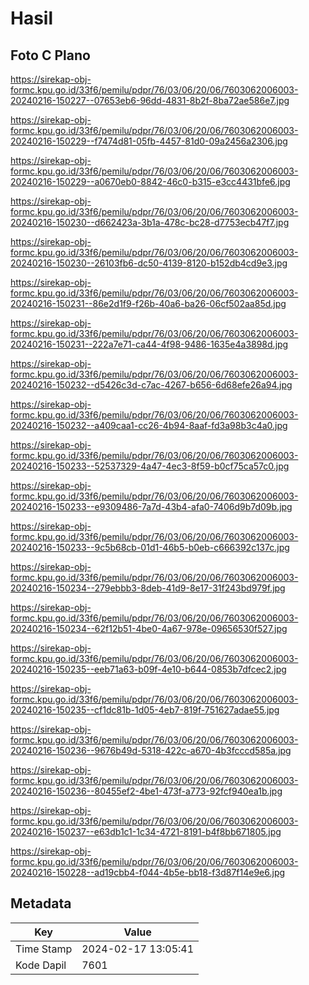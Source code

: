 # Hasil

## Foto C Plano

https://sirekap-obj-formc.kpu.go.id/33f6/pemilu/pdpr/76/03/06/20/06/7603062006003-20240216-150227--07653eb6-96dd-4831-8b2f-8ba72ae586e7.jpg

https://sirekap-obj-formc.kpu.go.id/33f6/pemilu/pdpr/76/03/06/20/06/7603062006003-20240216-150229--f7474d81-05fb-4457-81d0-09a2456a2306.jpg

https://sirekap-obj-formc.kpu.go.id/33f6/pemilu/pdpr/76/03/06/20/06/7603062006003-20240216-150229--a0670eb0-8842-46c0-b315-e3cc4431bfe6.jpg

https://sirekap-obj-formc.kpu.go.id/33f6/pemilu/pdpr/76/03/06/20/06/7603062006003-20240216-150230--d662423a-3b1a-478c-bc28-d7753ecb47f7.jpg

https://sirekap-obj-formc.kpu.go.id/33f6/pemilu/pdpr/76/03/06/20/06/7603062006003-20240216-150230--26103fb6-dc50-4139-8120-b152db4cd9e3.jpg

https://sirekap-obj-formc.kpu.go.id/33f6/pemilu/pdpr/76/03/06/20/06/7603062006003-20240216-150231--86e2d1f9-f26b-40a6-ba26-06cf502aa85d.jpg

https://sirekap-obj-formc.kpu.go.id/33f6/pemilu/pdpr/76/03/06/20/06/7603062006003-20240216-150231--222a7e71-ca44-4f98-9486-1635e4a3898d.jpg

https://sirekap-obj-formc.kpu.go.id/33f6/pemilu/pdpr/76/03/06/20/06/7603062006003-20240216-150232--d5426c3d-c7ac-4267-b656-6d68efe26a94.jpg

https://sirekap-obj-formc.kpu.go.id/33f6/pemilu/pdpr/76/03/06/20/06/7603062006003-20240216-150232--a409caa1-cc26-4b94-8aaf-fd3a98b3c4a0.jpg

https://sirekap-obj-formc.kpu.go.id/33f6/pemilu/pdpr/76/03/06/20/06/7603062006003-20240216-150233--52537329-4a47-4ec3-8f59-b0cf75ca57c0.jpg

https://sirekap-obj-formc.kpu.go.id/33f6/pemilu/pdpr/76/03/06/20/06/7603062006003-20240216-150233--e9309486-7a7d-43b4-afa0-7406d9b7d09b.jpg

https://sirekap-obj-formc.kpu.go.id/33f6/pemilu/pdpr/76/03/06/20/06/7603062006003-20240216-150233--9c5b68cb-01d1-46b5-b0eb-c666392c137c.jpg

https://sirekap-obj-formc.kpu.go.id/33f6/pemilu/pdpr/76/03/06/20/06/7603062006003-20240216-150234--279ebbb3-8deb-41d9-8e17-31f243bd979f.jpg

https://sirekap-obj-formc.kpu.go.id/33f6/pemilu/pdpr/76/03/06/20/06/7603062006003-20240216-150234--62f12b51-4be0-4a67-978e-09656530f527.jpg

https://sirekap-obj-formc.kpu.go.id/33f6/pemilu/pdpr/76/03/06/20/06/7603062006003-20240216-150235--eeb71a63-b09f-4e10-b644-0853b7dfcec2.jpg

https://sirekap-obj-formc.kpu.go.id/33f6/pemilu/pdpr/76/03/06/20/06/7603062006003-20240216-150235--cf1dc81b-1d05-4eb7-819f-751627adae55.jpg

https://sirekap-obj-formc.kpu.go.id/33f6/pemilu/pdpr/76/03/06/20/06/7603062006003-20240216-150236--9676b49d-5318-422c-a670-4b3fcccd585a.jpg

https://sirekap-obj-formc.kpu.go.id/33f6/pemilu/pdpr/76/03/06/20/06/7603062006003-20240216-150236--80455ef2-4be1-473f-a773-92fcf940ea1b.jpg

https://sirekap-obj-formc.kpu.go.id/33f6/pemilu/pdpr/76/03/06/20/06/7603062006003-20240216-150237--e63db1c1-1c34-4721-8191-b4f8bb671805.jpg

https://sirekap-obj-formc.kpu.go.id/33f6/pemilu/pdpr/76/03/06/20/06/7603062006003-20240216-150228--ad19cbb4-f044-4b5e-bb18-f3d87f14e9e6.jpg


## Metadata

| Key        | Value               |
| ---------- | ------------------- |
| Time Stamp | 2024-02-17 13:05:41 |
| Kode Dapil | 7601                |



